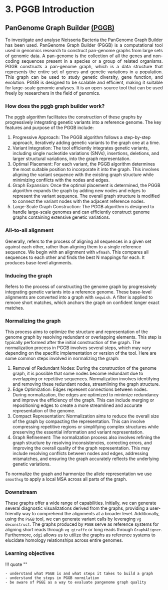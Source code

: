 # 3. PGGB Introduction
## PanGenome Graph Builder [(PGGB)](https://github.com/pangenome/pggb)
<p align="justify">
To investigate and analyse Neisseria Bacteria the PanGenome Graph Builder has been used. PanGenome Graph Builder (PGGB) is a computational tool used in genomics research to construct pan-genome graphs from large sets of genomic data. A pan-genome is the collection of all the genes and non-coding sequences present in a species or a group of related organisms. PGGB constructs a pan-genome graph, which is a data structure that represents the entire set of genes and genetic variations in a population. This graph can be used to study genetic diversity, gene function, and evolution. PGGB is designed to be scalable and efficient, making it suitable for large-scale genomic analyses. It is an open-source tool that can be used freely by researchers in the field of genomics.
</p>

### How does the pggb graph builder work?
The pggb algorithm facilitates the construction of these graphs by progressively integrating genetic variants into a reference genome.
The key features and purpose of the PGGB include:  
1.	Progressive Approach: The PGGB algorithm follows a step-by-step approach, iteratively adding genetic variants to the graph one at a time.  
2.	Variant Integration: The tool efficiently integrates genetic variants, including single nucleotide variations (SNVs), insertions, deletions, and larger structural variations, into the graph representation.  
3.	Optimal Placement: For each variant, the PGGB algorithm determines the most suitable position to incorporate it into the graph. This involves aligning the variant sequence with the existing graph structure while minimizing conflicts with the nodes and edges.  
4.	Graph Expansion: Once the optimal placement is determined, the PGGB algorithm expands the graph by adding new nodes and edges to represent the variant sequence. The overall graph structure is modified to connect the variant nodes with the adjacent reference nodes.  
5.	Large-Scale Graph Construction: The PGGB algorithm is designed to handle large-scale genomes and can efficiently construct genome graphs containing extensive genetic variations.

### All-to-all alignment
Generally, refers to the process of aligning all sequences in a given set against each other, rather than aligning them to a single reference sequence.
We begin with an alignment with `wfmash`. This compares all sequences to each other and finds the best N mappings for each. It produces base-level alignments.

### Inducing the graph
Refers to the process of constructing the genome graph by progressively integrating genetic variants into a reference genome.
These base-level alignments are converted into a graph with `seqwish`. A filter is applied to remove short matches, which anchors the graph on confident longer exact matches.

### Normalizing the graph
This process aims to optimize the structure and representation of the genome graph by resolving redundant or overlapping elements. This step is typically performed after the initial construction of the graph.
The normalization process in PGGB involves several steps, which may vary depending on the specific implementation or version of the tool. Here are some common steps involved in normalizing the graph:  
1.	Removal of Redundant Nodes: During the construction of the genome graph, it is possible that some nodes become redundant due to overlapping or repetitive sequences. Normalization involves identifying and removing these redundant nodes, streamlining the graph structure.  
2.	Edge Optimization: Edges represent connections between nodes. During normalization, the edges are optimized to minimize redundancy and improve the efficiency of the graph. This can include merging or repositioning edges to create a more streamlined and accurate representation of the genome.  
3.	Compact Representation: Normalization aims to reduce the overall size of the graph by compacting the representation. This can involve compressing repetitive regions or simplifying complex structures while preserving the essential information and variant representation.  
4.	Graph Refinement: The normalization process also involves refining the graph structure by resolving inconsistencies, correcting errors, and improving the overall quality of the graph representation. This may include resolving conflicts between nodes and edges, addressing mismatches, and ensuring the graph accurately reflects the underlying genetic variations.  

To normalize the graph and harmonize the allele representation we use `smoothxg` to apply a local MSA <!-- define: Multiple sequence alignment? --> across all parts of the graph.

### Downstream
These graphs offer a wide range of capabilities. Initially, we can generate several diagnostic visualizations derived from the graphs, providing a user-friendly way to comprehend the alignments at a broader level. Additionally, using the `PGGB` tool, we can generate variant calls by leveraging `vg deconstruct`. The graphs produced by `PGGB` serve as reference systems for aligning short reads through `vg giraffe` or long reads through `GraphAligner`. Furthermore, `odgi` allows us to utilize the graphs as reference systems to elucidate homology relationships across entire genomes.



### Learning objectives

!!! quote ""

    - understand what PGGB is and what steps it takes to build a graph
    - understand the steps in PGGB normilation
    - be aware of PGGE as a way to evaluate pangenome graph quality
